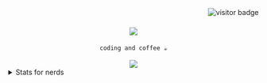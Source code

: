 <img align="right" src="https://visitor-badge.laobi.icu/badge?page_id=ruanzerah.ruanzerah" alt="visitor badge" />

<h1 align="center">
    <img src="https://readme-typing-svg.herokuapp.com/?font=Righteous&size=35&center=true&vCenter=true&width=500&height=70&duration=4000&lines=Hi+There!+👋;+I'm+Ruan!;" />
</h1>

<div align="center">
<code>coding and coffee ☕</code>
</div>
    
<br/>
<div align="center">
    <img src="https://skillicons.dev/icons?i=java,go" /><br>
</div>

<details><summary>Stats for nerds</summary>
<div align="center" align-items="center">
      <img src="https://github-readme-stats.vercel.app/api/top-langs/?username=ruanzerah&layout=compact" alt="Top Langs">
</div>
</details>
